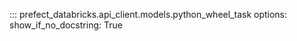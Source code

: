 ::: prefect_databricks.api_client.models.python_wheel_task
    options:
      show_if_no_docstring: True